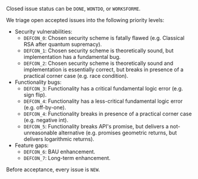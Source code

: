 Closed issue status can be `DONE`, `WONTDO`, or `WORKSFORME`.

We triage open accepted issues into the following priority levels:
* Security vulnerabilities:
  * `DEFCON_0`: Chosen security scheme is fatally flawed (e.g. Classical RSA after quantum supremacy).
  * `DEFCON_1`: Chosen security scheme is theoretically sound, but implementation has a fundamental bug.
  * `DEFCON_2`: Chosen security scheme is theoretically sound and implementation is essentially correct,
                but breaks in presence of a practical corner case (e.g. race condition).
* Functionality bugs:
  * `DEFCON_3`: Functionality has a critical fundamental logic error (e.g. sign flip).
  * `DEFCON_4`: Functionality has a less-critical fundamental logic error (e.g. off-by-one).
  * `DEFCON_4`: Functionality breaks in presence of a practical corner case (e.g. negative int).
  * `DEFCON_5`: Functionality breaks API's promise, but delivers a not-unreasonable alternative
                (e.g. promises geometric returns, but delivers logarithmic returns).
* Feature gaps:
  * `DEFCON_6`: BAU enhancement.
  * `DEFCON_7`: Long-term enhancement.

Before acceptance, every issue is `NEW`.
